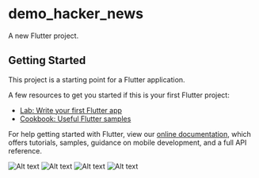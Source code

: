 # demo_hacker_news

A new Flutter project.

## Getting Started

This project is a starting point for a Flutter application.

A few resources to get you started if this is your first Flutter project:

- [Lab: Write your first Flutter app](https://flutter.dev/docs/get-started/codelab)
- [Cookbook: Useful Flutter samples](https://flutter.dev/docs/cookbook)

For help getting started with Flutter, view our
[online documentation](https://flutter.dev/docs), which offers tutorials,
samples, guidance on mobile development, and a full API reference.

![Alt text](Screenshot_1607015946.png?raw=true "Optional Title")
![Alt text](Screenshot_1607015947.png?raw=true "Optional Title")
![Alt text](Screenshot_1607015952.png?raw=true "Optional Title")
![Alt text](Screenshot_1607016047.png?raw=true "Optional Title")

